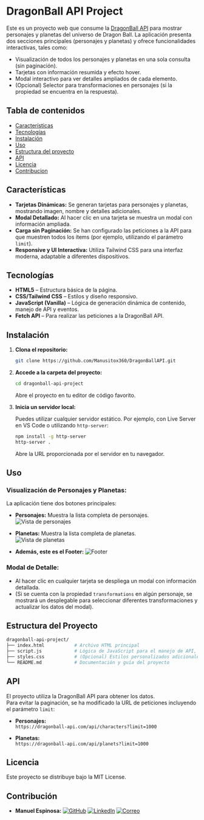 # DragonBall API Project

Este es un proyecto web que consume la [DragonBall API](https://dragonball-api.com) para mostrar personajes y planetas del universo de Dragon Ball. La aplicación presenta dos secciones principales (personajes y planetas) y ofrece funcionalidades interactivas, tales como:

- Visualización de todos los personajes y planetas en una sola consulta (sin paginación).
- Tarjetas con información resumida y efecto hover.
- Modal interactivo para ver detalles ampliados de cada elemento.
- (Opcional) Selector para transformaciones en personajes (si la propiedad se encuentra en la respuesta).

## Tabla de contenidos

- [Características](#características)
- [Tecnologías](#tecnologías)
- [Instalación](#instalación)
- [Uso](#uso)
- [Estructura del proyecto](#estructura-del-proyecto)
- [API](#api)
- [Licencia](#licencia)
- [Contribucion](#contribución)

## Características

- **Tarjetas Dinámicas:** Se generan tarjetas para personajes y planetas, mostrando imagen, nombre y detalles adicionales.
- **Modal Detallado:** Al hacer clic en una tarjeta se muestra un modal con información ampliada.
- **Carga sin Paginación:** Se han configurado las peticiones a la API para que muestren todos los ítems (por ejemplo, utilizando el parámetro `limit`).
- **Responsive y UI Interactiva:** Utiliza Tailwind CSS para una interfaz moderna, adaptable a diferentes dispositivos.

## Tecnologías

- **HTML5** – Estructura básica de la página.
- **CSS/Tailwind CSS** – Estilos y diseño responsivo.
- **JavaScript (Vanilla)** – Lógica de generación dinámica de contenido, manejo de API y eventos.
- **Fetch API** – Para realizar las peticiones a la DragonBall API.

## Instalación

1. **Clona el repositorio:**

    ```bash
    git clone https://github.com/Manusitox360/DragonBallAPI.git
    ```

2. **Accede a la carpeta del proyecto:**

    ```bash
    cd dragonball-api-project
    ```

    Abre el proyecto en tu editor de código favorito.

3. **Inicia un servidor local:**

    Puedes utilizar cualquier servidor estático. Por ejemplo, con Live Server en VS Code o utilizando `http-server`:

    ```bash
    npm install -g http-server
    http-server .
    ```

    Abre la URL proporcionada por el servidor en tu navegador.

## Uso

### Visualización de Personajes y Planetas:

La aplicación tiene dos botones principales:

- **Personajes:** Muestra la lista completa de personajes.  
    ![Vista de personajes](https://res.cloudinary.com/dkhuqpgam/image/upload/f_auto,q_auto/Vista%20Personajes)
- **Planetas:** Muestra la lista completa de planetas.  
    ![Vista de planetas](https://res.cloudinary.com/dkhuqpgam/image/upload/f_auto,q_auto/Vista%20Planetas)

- **Además, este es el Footer:**
      ![Footer](https://res.cloudinary.com/dkhuqpgam/image/upload/f_auto,q_auto/DragonBall%20API%20Footer)

### Modal de Detalle:

- Al hacer clic en cualquier tarjeta se despliega un modal con información detallada.
- (Si se cuenta con la propiedad `transformations` en algún personaje, se mostrará un desplegable para seleccionar diferentes transformaciones y actualizar los datos del modal).

## Estructura del Proyecto

```bash
dragonball-api-project/
├── index.html           # Archivo HTML principal
├── script.js            # Lógica de JavaScript para el manejo de API, tarjetas y modal
├── styles.css           # (Opcional) Estilos personalizados adicionales o configuración de Tailwind
└── README.md            # Documentación y guía del proyecto
```

## API

El proyecto utiliza la DragonBall API para obtener los datos.  
Para evitar la paginación, se ha modificado la URL de peticiones incluyendo el parámetro `limit`:

- **Personajes:**  
  `https://dragonball-api.com/api/characters?limit=1000`

- **Planetas:**  
  `https://dragonball-api.com/api/planets?limit=1000`

## Licencia

Este proyecto se distribuye bajo la MIT License.

## Contribución 

- **Manuel Espinosa:**  [![GitHub](https://img.shields.io/badge/GitHub-Perfil-black?style=flat-square&logo=github)](https://github.com/Manusitox360)
[![LinkedIn](https://img.shields.io/badge/LinkedIn-Perfil-blue?style=flat-square&logo=linkedin)](https://www.linkedin.com/in/manuel-espinosa-guillén-950781294/)
[![Correo](https://img.shields.io/badge/Email-Contacto-red?style=flat-square&logo=gmail)](mailto:espinosaguillenmanuel@gmail.com)

